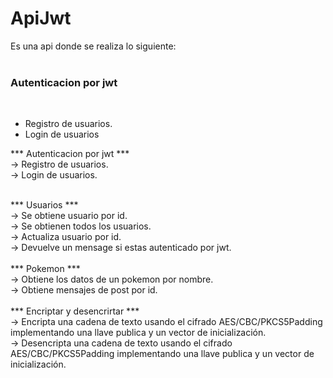 # ApiJwt
Es una api donde se realiza lo siguiente:<br>
<br>
<h3>Autenticacion por jwt</h3> 
<br>
<ul>
<li>Registro de usuarios.</li>
<li>Login de usuarios</li>
</ul>


*** Autenticacion por jwt ***<br>
-> Registro de usuarios.<br>
-> Login de usuarios.<br>
<br>

*** Usuarios ***<br>
-> Se obtiene usuario por id.<br>
-> Se obtienen todos los usuarios.<br>
-> Actualiza usuario por id.<br>
-> Devuelve un mensage si estas autenticado por jwt.<br>
<br>
*** Pokemon ***<br>
-> Obtiene los datos de un pokemon por nombre.<br>
-> Obtiene mensajes de post por id.<br>
<br>
*** Encriptar y desencrirtar ***<br>
-> Encripta una cadena de texto usando el cifrado AES/CBC/PKCS5Padding implementando una llave publica y un vector de inicialización.<br>
-> Desencripta una cadena de texto usando el cifrado AES/CBC/PKCS5Padding implementando una llave publica y un vector de inicialización.<br>
